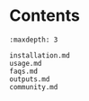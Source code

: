 # Contents

```{toctree}
:maxdepth: 3

installation.md
usage.md
faqs.md
outputs.md
community.md
```
